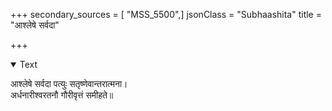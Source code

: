+++
secondary_sources = [ "MSS_5500",]
jsonClass = "Subhaashita"
title = "आश्लेषे सर्वदा"

+++

<details open><summary>Text</summary>

आश्लेषे सर्वदा पत्युः सतृष्णेवान्तरात्मना।  
अर्धनारीश्वरतनौ गौरीवृत्तं समीहते॥
</details>

